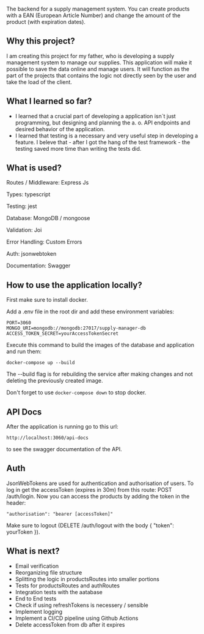 The backend for a supply management system. You can create products with a EAN (European Article Number) and change the amount of the product (with expiration dates).

## Why this project?

I am creating this project for my father, who is developing a supply management system to manage our supplies.
This application will make it possible to save the data online and manage users.
It will function as the part of the projects that contains the logic not directly seen by the user and take the load of the client.

## What I learned so far?

- I learned that a crucial part of developing a application isn´t just programming, but designing and planning the a. o. API endpoints and desired behavior of the application.
- I learned that testing is a necessary and very useful step in developing a feature. I beleve that - after I got the hang of the test framework - the testing saved more time than writing the tests did.

## What is used?

Routes / Middleware: Express Js

Types: typescript

Testing: jest

Database: MongoDB / mongoose

Validation: Joi

Error Handling: Custom Errors

Auth: jsonwebtoken

Documentation: Swagger

## How to use the application locally?

First make sure to install docker.

Add a .env file in the root dir and add these environment variables:

```
PORT=3060
MONGO_URI=mongodb://mongodb:27017/supply-manager-db
ACCESS_TOKEN_SECRET=yourAccessTokenSecret
```

Execute this command to build the images of the database and application and run them:

```
docker-compose up --build
```

The --build flag is for rebuilding the service after making changes and not deleting the previously created image.

Don't forget to use `docker-compose down` to stop docker.

## API Docs

After the application is running go to this url:

```
http://localhost:3060/api-docs
```

to see the swagger documentation of the API.

## Auth

JsonWebTokens are used for authentication and authorisation of users.
To log in get the accessToken (expires in 30m) from this route: POST /auth/login.
Now you can access the products by adding the token in the header:

```
"authorisation": "bearer [accessToken]"
```

Make sure to logout (DELETE /auth/logout with the body { "token": yourToken }).

## What is next?

- Email verification
- Reorganizing file structure
- Splitting the logic in productsRoutes into smaller portions
- Tests for productsRoutes and authRoutes
- Integration tests with the aatabase
- End to End tests
- Check if using refreshTokens is necessery / sensible
- Implement logging
- Implement a CI/CD pipeline using Github Actions
- Delete accessToken from db after it expires

